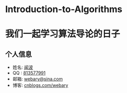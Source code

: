 ﻿# Introduction-to-Algorithms
# 我们一起学习算法导论的日子

## 个人信息
- 姓名: [闻波](http://home.cnblogs.com/u/webary/)
- QQ  : [813577991](http://wpa.qq.com/msgrd?V=1&uin=813577991)
- 邮箱: [webary@sina.com](mailto:webary@sina.com)
- 博客: [cnblogs.com/webary](http://www.cnblogs.com/webary/)
